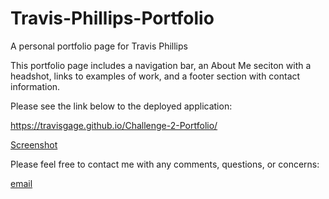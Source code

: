 # Travis-Phillips-Portfolio

A personal portfolio page for Travis Phillips

This portfolio page includes a navigation bar, an About Me seciton with a headshot, links to examples of work, and a footer section with contact information.

Please see the link below to the deployed application: 

https://travisgage.github.io/Challenge-2-Portfolio/

[Screenshot](./assets/images/Screenshot%202024-09-24%20at%207.52.11 PM.png)

Please feel free to contact me with any comments, questions, or concerns:

[email](travisgagephillips@gmail.com)

